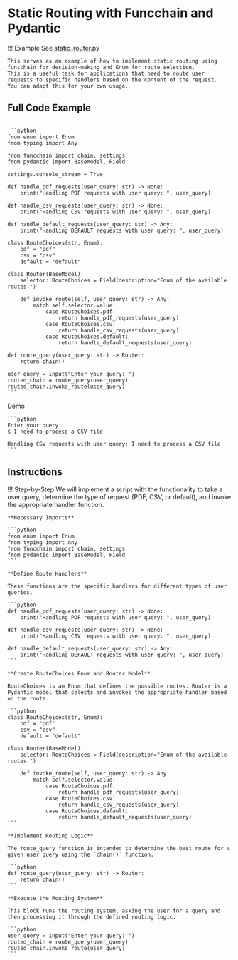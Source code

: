 <!-- markdownlint-disable MD033 MD046 -->
# Static Routing with Funcchain and Pydantic

!!! Example
    See [static_router.py](https://github.com/shroominic/funcchain/blob/main/examples/static_router.py)

    This serves as an example of how to implement static routing using funcchain for decision-making and Enum for route selection.
    This is a useful task for applications that need to route user requests to specific handlers based on the content of the request.
    You can adapt this for your own usage.

## Full Code Example

<pre><code id="codeblock">
```python
from enum import Enum
from typing import Any

from funcchain import chain, settings
from pydantic import BaseModel, Field

settings.console_stream = True

def handle_pdf_requests(user_query: str) -> None:
    print("Handling PDF requests with user query: ", user_query)

def handle_csv_requests(user_query: str) -> None:
    print("Handling CSV requests with user query: ", user_query)

def handle_default_requests(user_query: str) -> Any:
    print("Handling DEFAULT requests with user query: ", user_query)

class RouteChoices(str, Enum):
    pdf = "pdf"
    csv = "csv"
    default = "default"

class Router(BaseModel):
    selector: RouteChoices = Field(description="Enum of the available routes.")

    def invoke_route(self, user_query: str) -> Any:
        match self.selector.value:
            case RouteChoices.pdf:
                return handle_pdf_requests(user_query)
            case RouteChoices.csv:
                return handle_csv_requests(user_query)
            case RouteChoices.default:
                return handle_default_requests(user_query)

def route_query(user_query: str) -> Router:
    return chain()

user_query = input("Enter your query: ")
routed_chain = route_query(user_query)
routed_chain.invoke_route(user_query)
```
</code></pre>

Demo

<div class="termy">

    ```python
    Enter your query:
    $ I need to process a CSV file

    Handling CSV requests with user query: I need to process a CSV file
    ```
</div>

## Instructions

!!! Step-by-Step
    We will implement a script with the functionality to take a user query, determine the type of request (PDF, CSV, or default), and invoke the appropriate handler function.

    **Necessary Imports**

    ```python
    from enum import Enum
    from typing import Any
    from funcchain import chain, settings
    from pydantic import BaseModel, Field
    ```

    **Define Route Handlers**

    These functions are the specific handlers for different types of user queries.

    ```python
    def handle_pdf_requests(user_query: str) -> None:
        print("Handling PDF requests with user query: ", user_query)

    def handle_csv_requests(user_query: str) -> None:
        print("Handling CSV requests with user query: ", user_query)

    def handle_default_requests(user_query: str) -> Any:
        print("Handling DEFAULT requests with user query: ", user_query)
    ```

    **Create RouteChoices Enum and Router Model**

    RouteChoices is an Enum that defines the possible routes. Router is a Pydantic model that selects and invokes the appropriate handler based on the route.

    ```python
    class RouteChoices(str, Enum):
        pdf = "pdf"
        csv = "csv"
        default = "default"

    class Router(BaseModel):
        selector: RouteChoices = Field(description="Enum of the available routes.")

        def invoke_route(self, user_query: str) -> Any:
            match self.selector.value:
                case RouteChoices.pdf:
                    return handle_pdf_requests(user_query)
                case RouteChoices.csv:
                    return handle_csv_requests(user_query)
                case RouteChoices.default:
                    return handle_default_requests(user_query)
    ```

    **Implement Routing Logic**

    The route_query function is intended to determine the best route for a given user query using the `chain()` function.

    ```python
    def route_query(user_query: str) -> Router:
        return chain()
    ```

    **Execute the Routing System**

    This block runs the routing system, asking the user for a query and then processing it through the defined routing logic.

    ```python
    user_query = input("Enter your query: ")
    routed_chain = route_query(user_query)
    routed_chain.invoke_route(user_query)
    ```
